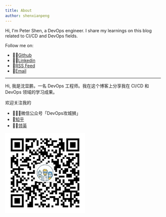 ```yaml
---
title: About
author: shenxianpeng
---
```


Hi, I'm Peter Shen, a DevOps engineer. I share my learnings on this blog related to CI/CD and DevOps fields.

Follow me on:

* 👨‍💻[Github](https://github.com/shenxianpeng)
* 🤙🏻[Linkedin](https://www.linkedin.com/in/xianpeng-shen/)
* 🚩[RSS Feed](https://shenxianpeng.github.io/atom.xml)
* 📧[Email](mailto:xianpeng.shen@gmail.com)

<!-- <a href="mailto:xianpeng.shen@gmail.com"><img title="Gmail" height="32" width="32" src="https://raw.githubusercontent.com/shenxianpeng/shenxianpeng/master/assets/gmail.svg"></a>
<a href="https://github.com/shenxianpeng"><img title="GitHub" height="32" width="32" src="https://raw.githubusercontent.com/shenxianpeng/shenxianpeng/master/assets/github.svg"></a>
<a href="https://www.linkedin.com/in/xianpeng-shen/"><img title="LinkedIn" height="32" width="32" src="https://raw.githubusercontent.com/shenxianpeng/shenxianpeng/master/assets/linkedin.svg"></a> -->

---

Hi, 我是沈显鹏，一名 DevOps 工程师。我在这个博客上分享我在 CI/CD 和 DevOps 领域的学习成果。

欢迎关注我的
* 👨🏼‍💻微信公众号「DevOps攻城狮」
* 🚩[知乎](https://www.zhihu.com/people/xpshen)
* 🤙🏻[领英](https://www.linkedin.com/in/xianpeng-shen/)

![扫码关注微信公众号](index/qrcode.jpg)
